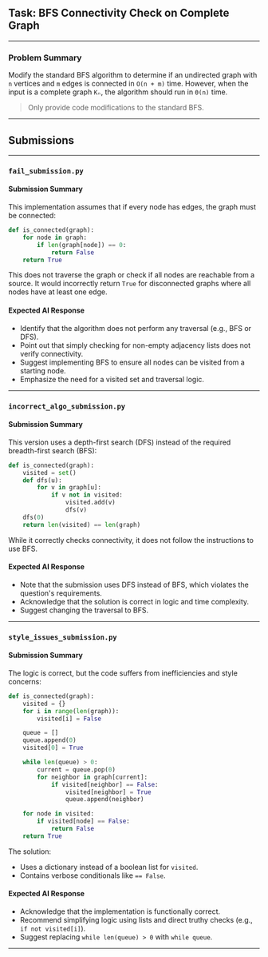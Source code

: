
## Task: BFS Connectivity Check on Complete Graph

---

### Problem Summary

Modify the standard BFS algorithm to determine if an undirected graph with `n` vertices and `m` edges is connected in `O(n + m)` time. However, when the input is a complete graph `Kₙ`, the algorithm should run in `Θ(n)` time.

> Only provide code modifications to the standard BFS.

---

## Submissions

---

### `fail_submission.py`

#### Submission Summary

This implementation assumes that if every node has edges, the graph must be connected:

```python
def is_connected(graph):
    for node in graph:
        if len(graph[node]) == 0:
            return False
    return True
```

This does not traverse the graph or check if all nodes are reachable from a source. It would incorrectly return `True` for disconnected graphs where all nodes have at least one edge.

#### Expected AI Response

- Identify that the algorithm does not perform any traversal (e.g., BFS or DFS).
- Point out that simply checking for non-empty adjacency lists does not verify connectivity.
- Suggest implementing BFS to ensure all nodes can be visited from a starting node.
- Emphasize the need for a visited set and traversal logic.

---

### `incorrect_algo_submission.py`

#### Submission Summary

This version uses a depth-first search (DFS) instead of the required breadth-first search (BFS):

```python
def is_connected(graph):
    visited = set()
    def dfs(u):
        for v in graph[u]:
            if v not in visited:
                visited.add(v)
                dfs(v)
    dfs(0)
    return len(visited) == len(graph)
```

While it correctly checks connectivity, it does not follow the instructions to use BFS.
#### Expected AI Response

- Note that the submission uses DFS instead of BFS, which violates the question's requirements.
- Acknowledge that the solution is correct in logic and time complexity.
- Suggest changing the traversal to BFS.

---

### `style_issues_submission.py`

#### Submission Summary

The logic is correct, but the code suffers from inefficiencies and style concerns:

```python
def is_connected(graph):
    visited = {}
    for i in range(len(graph)):
        visited[i] = False

    queue = []
    queue.append(0)
    visited[0] = True

    while len(queue) > 0:
        current = queue.pop(0)
        for neighbor in graph[current]:
            if visited[neighbor] == False:
                visited[neighbor] = True
                queue.append(neighbor)

    for node in visited:
        if visited[node] == False:
            return False
    return True
```

The solution:
- Uses a dictionary instead of a boolean list for `visited`.
- Contains verbose conditionals like `== False`.

#### Expected AI Response

- Acknowledge that the implementation is functionally correct.
- Recommend simplifying logic using lists and direct truthy checks (e.g., `if not visited[i]`).
- Suggest replacing `while len(queue) > 0` with `while queue`.

---
